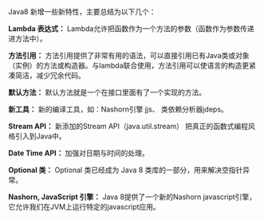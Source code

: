 
Java8 新增一些新特性，主要总结为以下几个：

**Lambda 表达式：** Lambda允许把函数作为一个方法的参数（函数作为参数传递进方法中）。

**方法引用：** 方法引用提供了非常有用的语法，可以直接引用已有Java类或对象（实例）的方法或构造器。与lambda联合使用，方法引用可以使语言的构造更紧凑简洁，减少冗余代码。

**默认方法：** 默认方法就是一个在接口里面有了一个实现的方法。

**新工具：** 新的编译工具，如：Nashorn引擎 jjs、 类依赖分析器jdeps。

**Stream API：** 新添加的Stream API（java.util.stream） 把真正的函数式编程风格引入到Java中。

**Date Time API：** 加强对日期与时间的处理。

**Optional 类：** Optional 类已经成为 Java 8 类库的一部分，用来解决空指针异常。

**Nashorn, JavaScript 引擎：** Java 8提供了一个新的Nashorn javascript引擎，它允许我们在JVM上运行特定的javascript应用。


